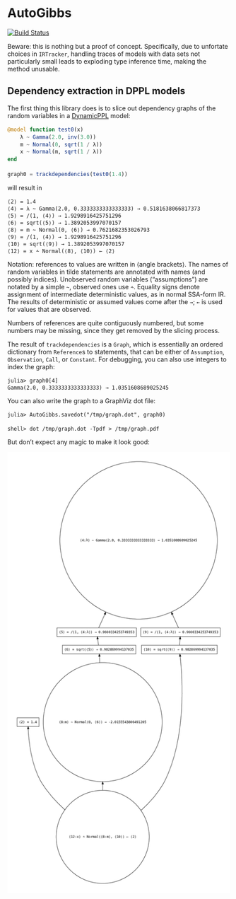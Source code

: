# AutoGibbs

[![Build Status](https://travis-ci.com/phipsgabler/AutoGibbs.jl.svg?branch=master)](https://travis-ci.com/phipsgabler/AutoGibbs.jl)

Beware: this is nothing but a proof of concept.  Specifically, due to unfortate choices in
`IRTracker`, handling traces of models with data sets not particularly small leads to exploding
type inference time, making the method unusable.



## Dependency extraction in DPPL models

The first thing this library does is to slice out dependency graphs of the random variables in a
[DynamicPPL](https://github.com/TuringLang/DynamicPPL.jl) model:

```julia
@model function test0(x)
    λ ~ Gamma(2.0, inv(3.0))
    m ~ Normal(0, sqrt(1 / λ))
    x ~ Normal(m, sqrt(1 / λ))
end

graph0 = trackdependencies(test0(1.4))
```

will result in 

```
⟨2⟩ = 1.4
⟨4⟩ = λ ~ Gamma(2.0, 0.3333333333333333) → 0.5181638066817373
⟨5⟩ = /(1, ⟨4⟩) → 1.9298916425751296
⟨6⟩ = sqrt(⟨5⟩) → 1.3892053997070157
⟨8⟩ = m ~ Normal(0, ⟨6⟩) → 0.7621682353026793
⟨9⟩ = /(1, ⟨4⟩) → 1.9298916425751296
⟨10⟩ = sqrt(⟨9⟩) → 1.3892053997070157
⟨12⟩ = x ⩪ Normal(⟨8⟩, ⟨10⟩) ← ⟨2⟩
```

Notation: references to values are written in ⟨angle brackets⟩.  The names of random variables in
tilde statements are annotated with names (and possibly indices).  Unobserved random variables
(“assumptions”) are notated by a simple `~`, observed ones use `⩪`.  Equality signs denote
assignment of intermediate deterministic values, as in normal SSA-form IR.  The results of
deterministic or assumed values come after the `→`; `←` is used for values that are observed.

Numbers of references are quite contiguously numbered, but some numbers may be missing, since they
get removed by the slicing process.

The result of `trackdependencies` is a `Graph`, which is essentially an ordered dictionary from
`Reference`s to statements, that can be either of `Assumption`, `Observation`, `Call`, or
`Constant`.  For debugging, you can also use integers to index the graph:

```
julia> graph0[4]
Gamma(2.0, 0.3333333333333333) → 1.0351608689025245
```

You can also write the graph to a GraphViz dot file:

```
julia> AutoGibbs.savedot("/tmp/graph.dot", graph0)

shell> dot /tmp/graph.dot -Tpdf > /tmp/graph.pdf
```

But don’t expect any magic to make it look good:

![Dependency graph output](./images/graph.png)

